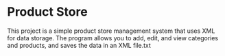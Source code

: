 # Product Store

This project is a simple product store management system that uses XML for data storage. The program allows you to add, edit, and view categories and products, and saves the data in an XML file.txt
